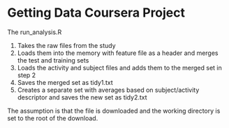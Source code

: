# Getting Data Coursera Project

The run_analysis.R

1. Takes the raw files from the study 
2. Loads them into the memory with feature file as a header and merges the test and training sets 
3. Loads the activity and subject files and adds them to the merged set in step 2
4. Saves the merged set as tidy1.txt
5. Creates a separate set with averages based on subject/activity descriptor and saves the new set as tidy2.txt
 
The assumption is that the file is downloaded and the working directory is set to the root of the download.
